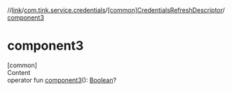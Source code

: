 //[link](../../index.md)/[com.tink.service.credentials](../index.md)/[[common]CredentialsRefreshDescriptor](index.md)/[component3](component3.md)



# component3  
[common]  
Content  
operator fun [component3](component3.md)(): [Boolean](https://kotlinlang.org/api/latest/jvm/stdlib/kotlin/-boolean/index.html)?  



